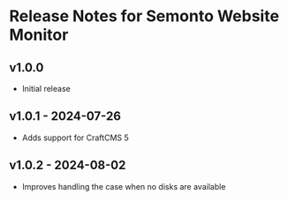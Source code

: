 # Release Notes for Semonto Website Monitor

## v1.0.0
- Initial release

## v1.0.1 - 2024-07-26
- Adds support for CraftCMS 5

## v1.0.2 - 2024-08-02
- Improves handling the case when no disks are available
